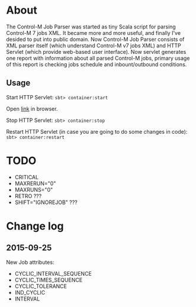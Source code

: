 About
=====
The Control-M Job Parser was started as tiny Scala script for parsing Control-M 7 jobs XML.
It became more and more useful, and finally I've desided to put into public domain.
Now Control-M Job Parser consists of XML parser itself (which understand Control-M v7 jobs XML) and HTTP Servlet (which provide web-based user interface).
Now servlet generates one report with information about all parsed Control-M jobs, primary usage of this report is checking jobs schedule and inbount/outbound conditions.

Usage
-----
Start HTTP Servlet:
`sbt> container:start`

Open [link](http://localhost:8080/) in browser.

Stop HTTP Servlet:
`sbt> container:stop`

Restart HTTP Servlet (in case you are going to do some changes in code):
`sbt> container:restart`

TODO
====
* CRITICAL
* MAXRERUN="0" 
* MAXRUNS="0"
* RETRO ???
* SHIFT="IGNOREJOB" ???

Change log
==========
2015-09-25
----------
New Job attributes:
* CYCLIC_INTERVAL_SEQUENCE
* CYCLIC_TIMES_SEQUENCE
* CYCLIC_TOLERANCE
* IND_CYCLIC
* INTERVAL


